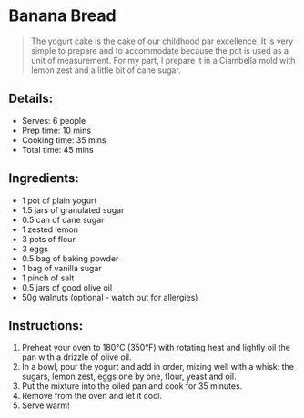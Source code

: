 # Banana Bread 

> The yogurt cake is the cake of our childhood par excellence. It is very simple to prepare and to accommodate because the pot is used as a unit of measurement. For my part, I prepare it in a Ciambella mold with lemon zest and a little bit of cane sugar.

## Details:
* Serves: 6 people 
* Prep time: 10 mins 
* Cooking time: 35 mins 
* Total time: 45 mins 

## Ingredients: 
* 1 pot of plain yogurt 
* 1.5 jars of granulated sugar
* 0.5 can of cane sugar 
* 1 zested lemon
* 3 pots of flour 
* 3 eggs 
* 0.5 bag of baking powder 
* 1 bag of vanilla sugar 
* 1 pinch of salt 
* 0.5 jars of good olive oil 
* 50g walnuts (optional - watch out for allergies) 

## Instructions:
1. Preheat your oven to 180°C (350°F) with rotating heat and lightly oil the pan with a drizzle of olive oil. 
1. In a bowl, pour the yogurt and add in order, mixing well with a whisk: the sugars, lemon zest, eggs one by one, flour, yeast and oil.
1. Put the mixture into the oiled pan and cook for 35 minutes. 
1. Remove from the oven and let it cool. 
1. Serve warm!  